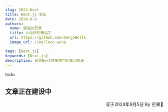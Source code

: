 ```yaml
---
slug: 2024-Next
title: Next.js 笔记
date: 2024-6-8
authors:
  name: 搬运的芒果
  title: 大自然的搬运工
  url: https://github.com/mongoRolls
  image_url: /img/logo.webp

tags: [Next.js]
keywords: [Next.js]
description: 记录Next使用技巧和知识笔记
---
```


todo

<!-- truncate -->

## 文章正在建设中

<p align="right">写于2024年9月5日    By 芒果🥭</p>
